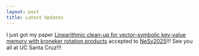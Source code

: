 ```yaml
---
layout: post
title: Latest Updates
---
```


I just got my paper [Linearithmic clean-up for vector-symbolic key-value memory with kroneker rotation products](https://openreview.net/forum?id=MxZZKQfjg5) accepted to [NeSy2025](https://2025.nesyconf.org)!!! See you all at UC Santa Cruz!!!
